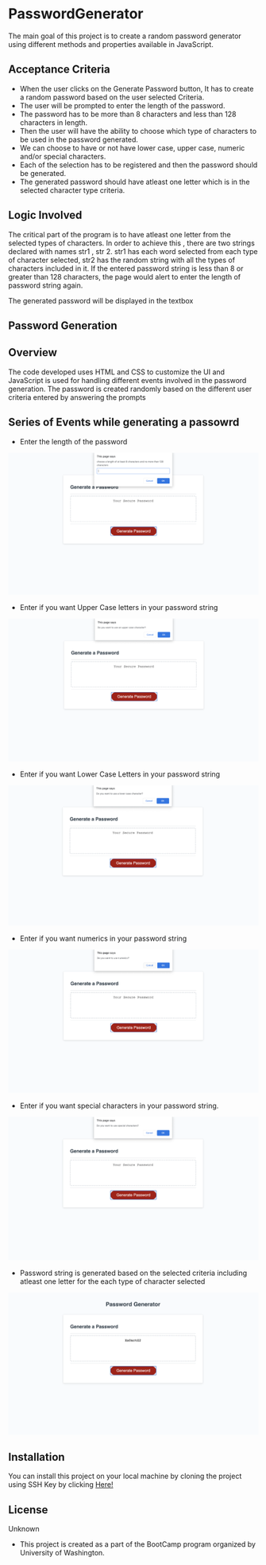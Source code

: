 # PasswordGenerator

The main goal of this project is to create a random password generator using different methods and properties available in JavaScript. 

## Acceptance Criteria

* When the user clicks on the Generate Password button, It has to create a random password based on the user selected Criteria.
* The user will be prompted to enter the length of the password.
* The password has to be more than 8 characters and less than 128 characters in length.
* Then the user will have the ability to choose which type of characters to be used in the password generated.
* We can choose to have or not have lower case, upper case, numeric and/or special characters.
* Each of the selection has to be registered and then the password should be generated.
* The generated password should have atleast one letter which is in the selected character type criteria.

## Logic Involved

The critical part of the program is to have atleast one letter from the selected types of characters. In order to achieve this , there are two strings declared with names str1 , str 2. str1 has each word selected from each type of character selected, str2 has the random string with all the types of characters included in it. If the entered password string is less than 8 or greater than 128 characters, the page would alert to enter the length of password string again.

The generated password will be displayed in the textbox

## Password Generation

## Overview
The code developed uses HTML and CSS to customize the UI and JavaScript is used for handling different events involved in the password generation. The password is created randomly based on the different user criteria entered by answering the prompts 

## Series of Events while generating a passowrd

* Enter the length of the password

![length screenshot](Assets/length.png)

* Enter if you want Upper Case letters in your password string

![upper case screenshot](Assets/UpperCase.png)

* Enter if you want Lower Case Letters in your password string

![lower case screenshot](Assets/LowerCase.png)

* Enter if you want numerics in your password string

![Numerics screenshot](Assets/Numerics.png)

* Enter if you want special characters in your password string.

![Numerics screenshot](Assets/SpecialCharacters.png)

* Password string is generated based on the selected criteria including atleast one letter for the each type of character selected

![Password Generated](Assets/GeneratedPassword.png)

## Installation

You can install this project on your local machine by cloning the project using SSH Key by clicking [Here!](git@github.com:anurav18/PasswordGenerator.git)

## License

Unknown

* This project is created as a part of the BootCamp program organized by University of Washington.




